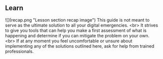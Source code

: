 
## Learn

![](recap.png &quot;Lesson section recap image&quot;)
This guide is not meant to serve as the ultimate solution to all your digital emergencies. 
&lt;br&gt;
It strives to give you tools that can help you make a first assessment of what is happening and determine if you can mitigate the problem on your own. 
&lt;br&gt;
If at any moment you feel uncomfortable or unsure about implementing any of the solutions outlined here, ask for help from trained professionals.
